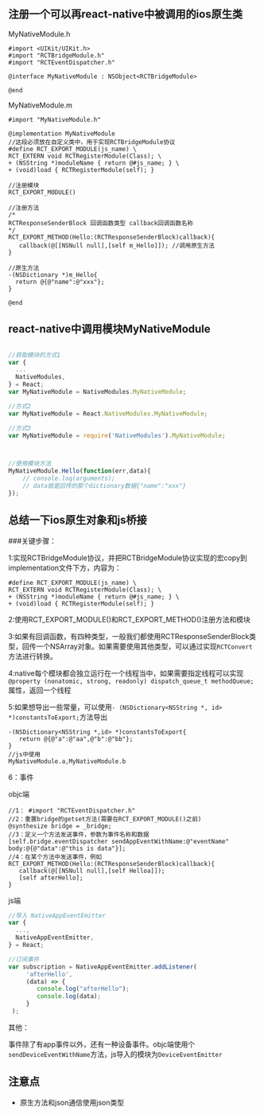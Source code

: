 ##  注册一个可以再react-native中被调用的ios原生类

MyNativeModule.h

````objc
#import <UIKit/UIKit.h>
#import "RCTBridgeModule.h"
#import "RCTEventDispatcher.h"

@interface MyNativeModule : NSObject<RCTBridgeModule>

@end
````

MyNativeModule.m

````objc
#import "MyNativeModule.h"

@implementation MyNativeModule
//这段必须放在自定义类中，用于实现RCTBridgeModule协议
#define RCT_EXPORT_MODULE(js_name) \
RCT_EXTERN void RCTRegisterModule(Class); \
+ (NSString *)moduleName { return @#js_name; } \
+ (void)load { RCTRegisterModule(self); }

//注册模块
RCT_EXPORT_MODULE()

//注册方法
/*  
RCTResponseSenderBlock 回调函数类型 callback回调函数名称
*/
RCT_EXPORT_METHOD(Hello:(RCTResponseSenderBlock)callback){
   callback(@[[NSNull null],[self m_Hello]]); //调用原生方法
}

//原生方法
-(NSDictionary *)m_Hello{
  return @{@"name":@"xxx"};
}

@end

````

## 	react-native中调用模块MyNativeModule

````javascript

//获取模块的方式1
var {
  ...
  NativeModules,
} = React;
var MyNativeModule = NativeModules.MyNativeModule;

//方式2
var MyNativeModule = React.NativeModules.MyNativeModule;

//方式3
var MyNativeModule = require('NativeModules').MyNativeModule;



//使用模块方法
MyNativeModule.Hello(function(err,data){
	// console.log(arguments);
	// data就是回传的那个dictionary数据{"name":"xxx"}
});
````

##  总结一下ios原生对象和js桥接

###关键步骤：

1:实现RCTBridgeModule协议，并把RCTBridgeModule协议实现的宏copy到implementation文件下方，内容为：

````
#define RCT_EXPORT_MODULE(js_name) \
RCT_EXTERN void RCTRegisterModule(Class); \
+ (NSString *)moduleName { return @#js_name; } \
+ (void)load { RCTRegisterModule(self); }
````

2:使用RCT_EXPORT_MODULE()和RCT_EXPORT_METHOD()注册方法和模块

3:如果有回调函数，有四种类型，一般我们都使用RCTResponseSenderBlock类型，回传一个NSArray对象。如果需要使用其他类型，可以通过实现````RCTConvert````方法进行转换。

4:native每个模块都会独立运行在一个线程当中，如果需要指定线程可以实现````@property (nonatomic, strong, readonly) dispatch_queue_t methodQueue;````属性，返回一个线程

5:如果想导出一些常量，可以使用````- (NSDictionary<NSString *, id> *)constantsToExport;````方法导出

````objc
-(NSDictionary<NSString *,id> *)constantsToExport{
   return @{@"a":@"aa",@"b":@"bb"};
}
//js中使用
MyNativeModule.a,MyNativeModule.b
````

6：事件

objc端
````objc
//1： #import "RCTEventDispatcher.h"
//2：重置bridge的getset方法(需要在RCT_EXPORT_MODULE()之前)
@synthesize bridge = _bridge;
//3：定义一个方法发送事件，参数为事件名称和数据
[self.bridge.eventDispatcher sendAppEventWithName:@"eventName" body:@{@"data":@"this is data"}];
//4：在某个方法中发送事件，例如
RCT_EXPORT_METHOD(Hello:(RCTResponseSenderBlock)callback){
   callback(@[[NSNull null],[self Helloa]]);
   [self afterHello];
}

````

js端
````js
//导入 NativeAppEventEmitter
var {
  ...,
  NativeAppEventEmitter,
} = React;

//订阅事件
var subscription = NativeAppEventEmitter.addListener(
	 'afterHello',
	 (data) => {
	 	console.log("afterHello");	
		console.log(data);	
	 } 
 );
````

其他：

事件除了有app事件以外，还有一种设备事件。objc端使用个````sendDeviceEventWithName````方法，js导入的模块为````DeviceEventEmitter````


## 注意点

-  原生方法和json通信使用json类型



